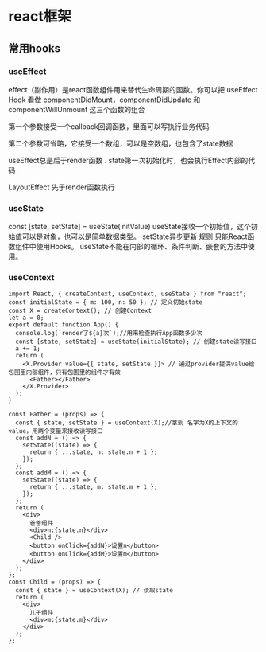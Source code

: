 # react框架


##  常用hooks
### useEffect

effect（副作用）是react函数组件用来替代生命周期的函数。你可以把 useEffect Hook 看做 componentDidMount，componentDidUpdate 和 componentWillUnmount 这三个函数的组合

第一个参数接受一个callback回调函数，里面可以写执行业务代码

第二个参数可省略，它接受一个数组，可以是空数组，也包含了state数据

useEffect总是后于render函数 . state第一次初始化时，也会执行Effect内部的代码

LayoutEffect 先于render函数执行

### useState
const [state, setState] = useState(initValue) useState接收一个初始值，这个初始值可以是对象，也可以是简单数据类型。
setState异步更新
规则
只能React函数组件中使用Hooks。
useState不能在内部的循环、条件判断、嵌套的方法中使用。

### useContext

```
import React, { createContext, useContext, useState } from "react";
const initialState = { m: 100, n: 50 }; // 定义初始state
const X = createContext(); // 创建Context
let a = 0;
export default function App() {
  console.log(`render了${a}次`);//用来检查执行App函数多少次
  const [state, setState] = useState(initialState); // 创建state读写接口
  a += 1;
  return (
    <X.Provider value={{ state, setState }}> // 通过provider提供value给包围里内部组件，只有包围里的组件才有效
      <Father></Father>
    </X.Provider>
  );
}

const Father = (props) => {
  const { state, setState } = useContext(X);//拿到 名字为X的上下文的value，用两个变量来接收读写接口
  const addN = () => {
    setState((state) => {
      return { ...state, n: state.n + 1 };
    });
  };
  const addM = () => {
    setState((state) => {
      return { ...state, m: state.m + 1 };
    });
  };
  return (
    <div>
      爸爸组件
      <div>n:{state.n}</div>
      <Child />
      <button onClick={addN}>设置n</button>
      <button onClick={addM}>设置m</button>
    </div>
  );
};
const Child = (props) => {
  const { state } = useContext(X); // 读取state
  return (
    <div>
      儿子组件
      <div>m:{state.m}</div>
    </div>
  );
};

```


### 